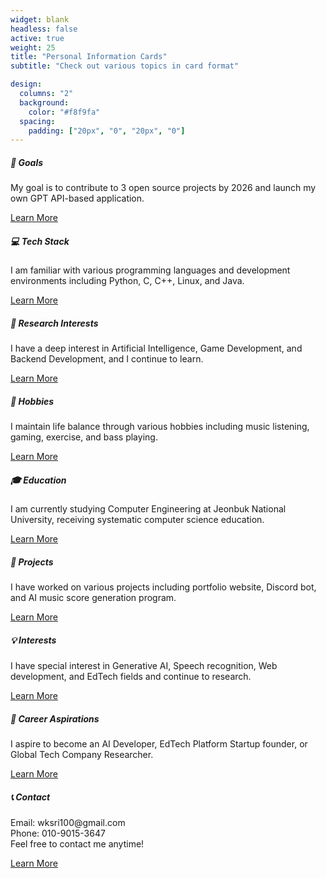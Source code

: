 ```yaml
---
widget: blank
headless: false
active: true
weight: 25
title: "Personal Information Cards"
subtitle: "Check out various topics in card format"

design:
  columns: "2"
  background:
    color: "#f8f9fa"
  spacing:
    padding: ["20px", "0", "20px", "0"]
---
```


<div class="row">
  <div class="col-lg-4 col-md-6 mb-4">
    <div class="card widget-card h-100">
      <div class="card-body">
        <h5 class="card-title">🎯 Goals</h5>
        <p class="card-text">My goal is to contribute to 3 open source projects by 2026 and launch my own GPT API-based application.</p>
        <a href="/goal/" class="btn btn-outline-secondary">Learn More</a>
      </div>
    </div>
  </div>
  <div class="col-lg-4 col-md-6 mb-4">
    <div class="card widget-card h-100">
      <div class="card-body">
        <h5 class="card-title">💻 Tech Stack</h5>
        <p class="card-text">I am familiar with various programming languages and development environments including Python, C, C++, Linux, and Java.</p>
        <a href="/about/" class="btn btn-outline-secondary">Learn More</a>
      </div>
    </div>
  </div>
  <div class="col-lg-4 col-md-6 mb-4">
    <div class="card widget-card h-100">
      <div class="card-body">
        <h5 class="card-title">🔬 Research Interests</h5>
        <p class="card-text">I have a deep interest in Artificial Intelligence, Game Development, and Backend Development, and I continue to learn.</p>
        <a href="/about/" class="btn btn-outline-secondary">Learn More</a>
      </div>
    </div>
  </div>
  <div class="col-lg-4 col-md-6 mb-4">
    <div class="card widget-card h-100">
      <div class="card-body">
        <h5 class="card-title">🎵 Hobbies</h5>
        <p class="card-text">I maintain life balance through various hobbies including music listening, gaming, exercise, and bass playing.</p>
        <a href="/hobby/" class="btn btn-outline-secondary">Learn More</a>
      </div>
    </div>
  </div>
  <div class="col-lg-4 col-md-6 mb-4">
    <div class="card widget-card h-100">
      <div class="card-body">
        <h5 class="card-title">🎓 Education</h5>
        <p class="card-text">I am currently studying Computer Engineering at Jeonbuk National University, receiving systematic computer science education.</p>
        <a href="/about/" class="btn btn-outline-secondary">Learn More</a>
      </div>
    </div>
  </div>
  <div class="col-lg-4 col-md-6 mb-4">
    <div class="card widget-card h-100">
      <div class="card-body">
        <h5 class="card-title">🚀 Projects</h5>
        <p class="card-text">I have worked on various projects including portfolio website, Discord bot, and AI music score generation program.</p>
        <a href="/project/" class="btn btn-outline-secondary">Learn More</a>
      </div>
    </div>
  </div>
  <div class="col-lg-4 col-md-6 mb-4">
    <div class="card widget-card h-100">
      <div class="card-body">
        <h5 class="card-title">💡 Interests</h5>
        <p class="card-text">I have special interest in Generative AI, Speech recognition, Web development, and EdTech fields and continue to research.</p>
        <a href="/goal/" class="btn btn-outline-secondary">Learn More</a>
      </div>
    </div>
  </div>
  <div class="col-lg-4 col-md-6 mb-4">
    <div class="card widget-card h-100">
      <div class="card-body">
        <h5 class="card-title">🔭 Career Aspirations</h5>
        <p class="card-text">I aspire to become an AI Developer, EdTech Platform Startup founder, or Global Tech Company Researcher.</p>
        <a href="/goal/" class="btn btn-outline-secondary">Learn More</a>
      </div>
    </div>
  </div>
  <div class="col-lg-4 col-md-6 mb-4">
    <div class="card widget-card h-100">
      <div class="card-body">
        <h5 class="card-title">📞 Contact</h5>
        <p class="card-text">Email: wksri100@gmail.com<br>Phone: 010-9015-3647<br>Feel free to contact me anytime!</p>
        <a href="/about/" class="btn btn-outline-secondary">Learn More</a>
      </div>
    </div>
  </div>
</div>
